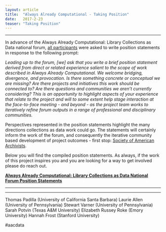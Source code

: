 ```yaml
---
layout: article
title:  "Always Already Computational - Taking Position"
date:   2017-2-23 
teaser: "Taking Position"
---
```

---
In advance of the Always Already Computational: Library Collections as Data national forum, [all participants](https://collectionsasdata.github.io/partners/) were asked to write position statements in response to the following prompt:

_Leading up to the forum, [we] ask that you write a brief position statement derived from direct or related experience salient to the scope of work described in Always Already Computational. We welcome bridging, divergence, and provocation. Is there something concrete or conceptual we are missing? Are there projects and initiatives this work should be connected to? Are there questions and communities we aren’t currently considering? This is an opportunity to highlight aspects of your experience that relate to the project and will to some extent help stage interaction at the face-to-face meeting - and beyond - as the project team works to iteratively refine forum outputs in a range of professional and disciplinary communities._ 

Perspectives represented in the position statements highlight the many directions collections as data work could go. The statements will certainly inform the work of the forum, and consequently the iterative community based development of project outcomes - first stop: [Society of American Archivists](https://collectionsasdata.github.io/activities/).  

Below you will find the compiled position statements. As always, if the work of this project inspires you and you are looking for a way to get involved please do reach out. 

[**Always Already Computational: Library Collections as Data 
National Forum Position Statements**](https://github.com/collectionsasdata/collectionsasdata.github.io/blob/master/aac_positionstatements.pdf) 

---
---
Thomas Padilla (University of California Santa Barbara)
Laurie Allen (University of Pennsylvania)
Stewart Varner (University of Pennsylvania)
Sarah Potvin (Texas A&M University)
Elizabeth Russey Roke (Emory University)
Hannah Frost (Stanford University)

#aacdata

